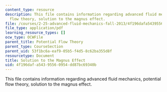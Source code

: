 ```yaml
---
content_type: resource
description: This file contains information regarding advanced fluid mechanics, potential
  flow theory, solution to the magnus effect.
file: /courses/2-25-advanced-fluid-mechanics-fall-2013/4f196dafa54395560954dd87bc69340b_MIT2_25F13_SolutionMagnus.pdf
file_type: application/pdf
learning_resource_types: []
ocw_type: OCWFile
parent_title: Potential Flow Theory
parent_type: CourseSection
parent_uid: 53f1bc6a-eaf9-05b5-f4d5-8c62ba355d8f
resourcetype: Document
title: Solution to the Magnus Effect
uid: 4f196daf-a543-9556-0954-dd87bc69340b
---
```

This file contains information regarding advanced fluid mechanics, potential flow theory, solution to the magnus effect.

